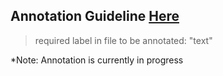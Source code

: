 ## Annotation Guideline [Here](https://aclanthology.org/W16-0429.pdf)

> required label in file to be annotated: "text"

*Note: Annotation is currently in progress